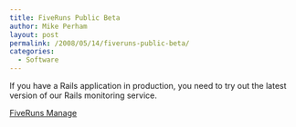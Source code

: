 ```yaml
---
title: FiveRuns Public Beta
author: Mike Perham
layout: post
permalink: /2008/05/14/fiveruns-public-beta/
categories:
  - Software
---
```

If you have a Rails application in production, you need to try out the latest version of our Rails monitoring service.

[FiveRuns Manage][1]

 [1]: https://manage.fiveruns.com/signup